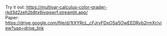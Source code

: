 Try it out: https://multivar-calculus-color-grader-rkd3d2zeh2b8tx6jvqqwrf.streamlit.app/  
Paper: https://drive.google.com/file/d/1tXYRcL_cFJrvFDxOSa5OwEEDRvb2rmXr/view?usp=drive_link
